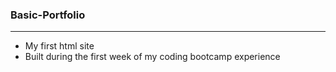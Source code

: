 ### Basic-Portfolio
---
* My first html site
* Built during the first week of my coding bootcamp experience
